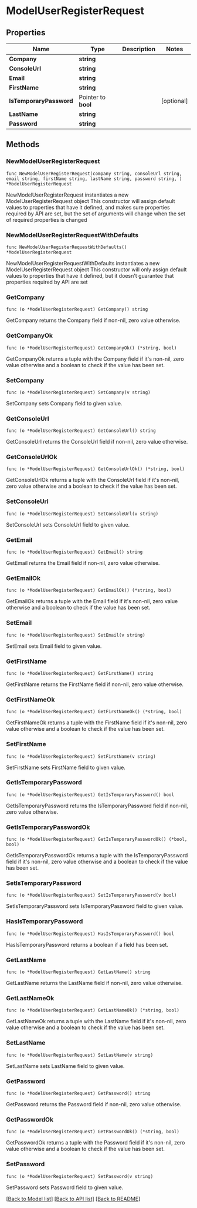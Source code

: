 # ModelUserRegisterRequest

## Properties

Name | Type | Description | Notes
------------ | ------------- | ------------- | -------------
**Company** | **string** |  | 
**ConsoleUrl** | **string** |  | 
**Email** | **string** |  | 
**FirstName** | **string** |  | 
**IsTemporaryPassword** | Pointer to **bool** |  | [optional] 
**LastName** | **string** |  | 
**Password** | **string** |  | 

## Methods

### NewModelUserRegisterRequest

`func NewModelUserRegisterRequest(company string, consoleUrl string, email string, firstName string, lastName string, password string, ) *ModelUserRegisterRequest`

NewModelUserRegisterRequest instantiates a new ModelUserRegisterRequest object
This constructor will assign default values to properties that have it defined,
and makes sure properties required by API are set, but the set of arguments
will change when the set of required properties is changed

### NewModelUserRegisterRequestWithDefaults

`func NewModelUserRegisterRequestWithDefaults() *ModelUserRegisterRequest`

NewModelUserRegisterRequestWithDefaults instantiates a new ModelUserRegisterRequest object
This constructor will only assign default values to properties that have it defined,
but it doesn't guarantee that properties required by API are set

### GetCompany

`func (o *ModelUserRegisterRequest) GetCompany() string`

GetCompany returns the Company field if non-nil, zero value otherwise.

### GetCompanyOk

`func (o *ModelUserRegisterRequest) GetCompanyOk() (*string, bool)`

GetCompanyOk returns a tuple with the Company field if it's non-nil, zero value otherwise
and a boolean to check if the value has been set.

### SetCompany

`func (o *ModelUserRegisterRequest) SetCompany(v string)`

SetCompany sets Company field to given value.


### GetConsoleUrl

`func (o *ModelUserRegisterRequest) GetConsoleUrl() string`

GetConsoleUrl returns the ConsoleUrl field if non-nil, zero value otherwise.

### GetConsoleUrlOk

`func (o *ModelUserRegisterRequest) GetConsoleUrlOk() (*string, bool)`

GetConsoleUrlOk returns a tuple with the ConsoleUrl field if it's non-nil, zero value otherwise
and a boolean to check if the value has been set.

### SetConsoleUrl

`func (o *ModelUserRegisterRequest) SetConsoleUrl(v string)`

SetConsoleUrl sets ConsoleUrl field to given value.


### GetEmail

`func (o *ModelUserRegisterRequest) GetEmail() string`

GetEmail returns the Email field if non-nil, zero value otherwise.

### GetEmailOk

`func (o *ModelUserRegisterRequest) GetEmailOk() (*string, bool)`

GetEmailOk returns a tuple with the Email field if it's non-nil, zero value otherwise
and a boolean to check if the value has been set.

### SetEmail

`func (o *ModelUserRegisterRequest) SetEmail(v string)`

SetEmail sets Email field to given value.


### GetFirstName

`func (o *ModelUserRegisterRequest) GetFirstName() string`

GetFirstName returns the FirstName field if non-nil, zero value otherwise.

### GetFirstNameOk

`func (o *ModelUserRegisterRequest) GetFirstNameOk() (*string, bool)`

GetFirstNameOk returns a tuple with the FirstName field if it's non-nil, zero value otherwise
and a boolean to check if the value has been set.

### SetFirstName

`func (o *ModelUserRegisterRequest) SetFirstName(v string)`

SetFirstName sets FirstName field to given value.


### GetIsTemporaryPassword

`func (o *ModelUserRegisterRequest) GetIsTemporaryPassword() bool`

GetIsTemporaryPassword returns the IsTemporaryPassword field if non-nil, zero value otherwise.

### GetIsTemporaryPasswordOk

`func (o *ModelUserRegisterRequest) GetIsTemporaryPasswordOk() (*bool, bool)`

GetIsTemporaryPasswordOk returns a tuple with the IsTemporaryPassword field if it's non-nil, zero value otherwise
and a boolean to check if the value has been set.

### SetIsTemporaryPassword

`func (o *ModelUserRegisterRequest) SetIsTemporaryPassword(v bool)`

SetIsTemporaryPassword sets IsTemporaryPassword field to given value.

### HasIsTemporaryPassword

`func (o *ModelUserRegisterRequest) HasIsTemporaryPassword() bool`

HasIsTemporaryPassword returns a boolean if a field has been set.

### GetLastName

`func (o *ModelUserRegisterRequest) GetLastName() string`

GetLastName returns the LastName field if non-nil, zero value otherwise.

### GetLastNameOk

`func (o *ModelUserRegisterRequest) GetLastNameOk() (*string, bool)`

GetLastNameOk returns a tuple with the LastName field if it's non-nil, zero value otherwise
and a boolean to check if the value has been set.

### SetLastName

`func (o *ModelUserRegisterRequest) SetLastName(v string)`

SetLastName sets LastName field to given value.


### GetPassword

`func (o *ModelUserRegisterRequest) GetPassword() string`

GetPassword returns the Password field if non-nil, zero value otherwise.

### GetPasswordOk

`func (o *ModelUserRegisterRequest) GetPasswordOk() (*string, bool)`

GetPasswordOk returns a tuple with the Password field if it's non-nil, zero value otherwise
and a boolean to check if the value has been set.

### SetPassword

`func (o *ModelUserRegisterRequest) SetPassword(v string)`

SetPassword sets Password field to given value.



[[Back to Model list]](../README.md#documentation-for-models) [[Back to API list]](../README.md#documentation-for-api-endpoints) [[Back to README]](../README.md)



